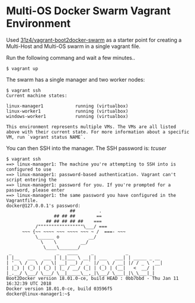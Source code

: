 # Multi-OS Docker Swarm Vagrant Environment

Used [31z4/vagrant-boot2docker-swarm](https://github.com/31z4/vagrant-boot2docker-swarm) as a starter point for creating a Multi-Host and Multi-OS swarm in a single vagrant file.

Run the following commang and wait a few minutes..

```console
$ vagrant up
```

The swarm has a single manager and two worker nodes:

```console
$ vagrant ssh
Current machine states:

linux-manager1            running (virtualbox)
linux-worker1             running (virtualbox)
windows-worker1           running (virtualbox)

This environment represents multiple VMs. The VMs are all listed
above with their current state. For more information about a specific
VM, run `vagrant status NAME`.
````

You can then SSH into the manager. The SSH password is: _tcuser_

```console
$ vagrant ssh
==> linux-manager1: The machine you're attempting to SSH into is configured to use
==> linux-manager1: password-based authentication. Vagrant can't script entering the
==> linux-manager1: password for you. If you're prompted for a password, please enter
==> linux-manager1: the same password you have configured in the Vagrantfile.
docker@127.0.0.1's password: 
                        ##         .
                  ## ## ##        ==
               ## ## ## ## ##    ===
           /"""""""""""""""""\___/ ===
      ~~~ {~~ ~~~~ ~~~ ~~~~ ~~~ ~ /  ===- ~~~
           \______ o           __/
             \    \         __/
              \____\_______/
 _                 _   ____     _            _
| |__   ___   ___ | |_|___ \ __| | ___   ___| | _____ _ __
| '_ \ / _ \ / _ \| __| __) / _` |/ _ \ / __| |/ / _ \ '__|
| |_) | (_) | (_) | |_ / __/ (_| | (_) | (__|   <  __/ |
|_.__/ \___/ \___/ \__|_____\__,_|\___/ \___|_|\_\___|_|
Boot2Docker version 18.01.0-ce, build HEAD : 0bb7bbd - Thu Jan 11 16:32:39 UTC 2018
Docker version 18.01.0-ce, build 03596f5
docker@linux-manager1:~$ 
```
